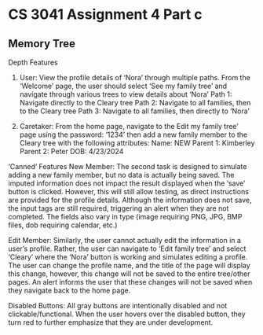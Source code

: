 # CS 3041 Assignment 4 Part c
## Memory Tree
Depth Features
1. User: View the profile details of ‘Nora’ through multiple paths. From the ‘Welcome’ page, the user should select ‘See my family tree’ and navigate through various trees to view details about ‘Nora’
Path 1: Navigate directly to the Cleary tree
Path 2: Navigate to all families, then to the Cleary tree
Path 3: Navigate to all families, then directly to ‘Nora’

2. Caretaker: From the home page, navigate to the Edit my family tree’ page using the password: ‘1234’ then add a new family member to the Cleary tree with the following attributes:
Name: NEW
Parent 1: Kimberley
Parent 2: Peter
DOB: 4/23/2024

‘Canned’ Features
New Member: The second task is designed to simulate adding a new family member, but no data is actually being saved. The imputed information does not impact the result displayed when the ‘save’ button is clicked. However, this will still allow testing, as direct instructions are provided for the profile details. Although the information does not save, the input tags are still required, triggering an alert when they are not completed. The fields also vary in type (image requiring PNG, JPG, BMP files, dob requiring calendar, etc.)

Edit Member: Similarly, the user cannot actually edit the information in a user’s profile. Rather, the user can navigate to ‘Edit family tree’ and select ‘Cleary’ where the ‘Nora’ button is working and simulates editing a profile. The user can change the profile name, and the title of the page will display this change, however, this change will not be saved to the entire tree/other pages. An alert informs the user that these changes will not be saved when they navigate back to the home page.

Disabled Buttons: All gray buttons are intentionally disabled and not clickable/functional. When the user hovers over the disabled button, they turn red to further emphasize that they are under development.
